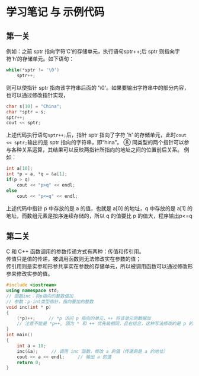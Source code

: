 # 学习笔记 与 示例代码
## 第一关 
例如：之前 sptr 指向字符‘C’的存储单元，执行语句sptr++;后 sptr 则指向字符‘h’的存储单元。如下语句：

```cpp
while(*sptr != '\0')
    sptr++; 
```

则可以使指针 sptr 指向该字符串后面的 '\0'。如果要输出字符串中的部分内容，也可以通过修改指针实现，
```cpp
char s[10] = "China";
char *sptr = s;
sptr++;
cout << sptr;  
```
上述代码执行语句`sptr++;`后，指针 sptr 指向了字符 'h' 的存储单元，此时`cout << sptr;`输出的是 sptr 指向的字符串，即“hina”。
⑧ 同类型的两个指针可以参与各种关系运算，其结果可以反映两指针所指向的地址之间的位置前后关系。
例如：
```cpp
int a[10];
int *p = a, *q = &a[1];
if(p > q)
    cout << "p>q" << endl;
else
    cout << "p<=q" << endl;  

```

上述代码中指针 p 中存放的是 a 的值，也就是 a[0] 的地址，q 中存放的是 a[1] 的地址，而数组元素是按序连续存储的，所以 q 的值要比 p 的值大，程序输出p<=q

## 第二关

C 和 C++ 函数调用的参数传递方式有两种：传值和传引用。    
传值只是值的传递，被调用函数则无法修改实在参数的值；    
传引用则是实参和形参共享实在参数的存储单元，所以被调用函数可以通过修改形参来修改实参的值。   
```cpp
#include <iostream>  
using namespace std;
// 函数inc：将p指向的整数值加  
// 参数：p-int类型指针，指向要加的整数  
void inc(int * p)  
{  
    (*p)++;     // *p 访问 p 指向的单元，++ 将该单元的数据加  
    // 注意不能是 *p++, 因为 * 和 ++ 优先级相同，且右结合，这种写法修改的是 p 的值，而不是 *p 的值  
}
int main()  
{  
    int a = 10;  
    inc(&a);     // 调用 inc 函数，修改 a 的值（传递的是 a 的地址）  
    cout << a << endl;     // 输出 a 的值  
    return 0;  
}  
```
